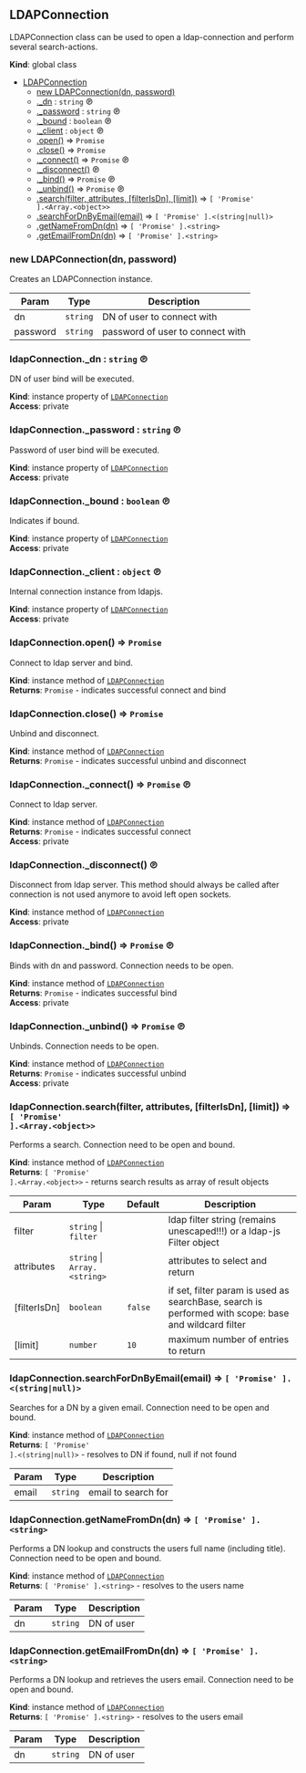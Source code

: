 <a id="ldapconnection"></a>

## LDAPConnection
LDAPConnection class can be used to open a ldap-connection
and perform several search-actions.

**Kind**: global class  

* [LDAPConnection](#ldapconnection)
    * [new LDAPConnection(dn, password)](#new95ldapconnection95new)
    * [._dn](#ldapconnection4395dn) : <code>string</code> ℗
    * [._password](#ldapconnection4395password) : <code>string</code> ℗
    * [._bound](#ldapconnection4395bound) : <code>boolean</code> ℗
    * [._client](#ldapconnection4395client) : <code>object</code> ℗
    * [.open()](#ldapconnection43open) ⇒ <code>Promise</code>
    * [.close()](#ldapconnection43close) ⇒ <code>Promise</code>
    * [._connect()](#ldapconnection4395connect) ⇒ <code>Promise</code> ℗
    * [._disconnect()](#ldapconnection4395disconnect) ℗
    * [._bind()](#ldapconnection4395bind) ⇒ <code>Promise</code> ℗
    * [._unbind()](#ldapconnection4395unbind) ⇒ <code>Promise</code> ℗
    * [.search(filter, attributes, [filterIsDn], [limit])](#ldapconnection43search) ⇒ <code>[ &#x27;Promise&#x27; ].&lt;Array.&lt;object&gt;&gt;</code>
    * [.searchForDnByEmail(email)](#ldapconnection43searchfordnbyemail) ⇒ <code>[ &#x27;Promise&#x27; ].&lt;(string&#124;null)&gt;</code>
    * [.getNameFromDn(dn)](#ldapconnection43getnamefromdn) ⇒ <code>[ &#x27;Promise&#x27; ].&lt;string&gt;</code>
    * [.getEmailFromDn(dn)](#ldapconnection43getemailfromdn) ⇒ <code>[ &#x27;Promise&#x27; ].&lt;string&gt;</code>

<a id="new95ldapconnection95new"></a>

### new LDAPConnection(dn, password)
Creates an LDAPConnection instance.


| Param | Type | Description |
| --- | --- | --- |
| dn | <code>string</code> | DN of user to connect with |
| password | <code>string</code> | password of user to connect with |

<a id="ldapconnection4395dn"></a>

### ldapConnection.\_dn : <code>string</code> ℗
DN of user bind will be executed.

**Kind**: instance property of [<code>LDAPConnection</code>](#ldapconnection)  
**Access**: private  
<a id="ldapconnection4395password"></a>

### ldapConnection.\_password : <code>string</code> ℗
Password of user bind will be executed.

**Kind**: instance property of [<code>LDAPConnection</code>](#ldapconnection)  
**Access**: private  
<a id="ldapconnection4395bound"></a>

### ldapConnection.\_bound : <code>boolean</code> ℗
Indicates if bound.

**Kind**: instance property of [<code>LDAPConnection</code>](#ldapconnection)  
**Access**: private  
<a id="ldapconnection4395client"></a>

### ldapConnection.\_client : <code>object</code> ℗
Internal connection instance from ldapjs.

**Kind**: instance property of [<code>LDAPConnection</code>](#ldapconnection)  
**Access**: private  
<a id="ldapconnection43open"></a>

### ldapConnection.open() ⇒ <code>Promise</code>
Connect to ldap server and bind.

**Kind**: instance method of [<code>LDAPConnection</code>](#ldapconnection)  
**Returns**: <code>Promise</code> - indicates successful connect and bind  
<a id="ldapconnection43close"></a>

### ldapConnection.close() ⇒ <code>Promise</code>
Unbind and disconnect.

**Kind**: instance method of [<code>LDAPConnection</code>](#ldapconnection)  
**Returns**: <code>Promise</code> - indicates successful unbind and disconnect  
<a id="ldapconnection4395connect"></a>

### ldapConnection.\_connect() ⇒ <code>Promise</code> ℗
Connect to ldap server.

**Kind**: instance method of [<code>LDAPConnection</code>](#ldapconnection)  
**Returns**: <code>Promise</code> - indicates successful connect  
**Access**: private  
<a id="ldapconnection4395disconnect"></a>

### ldapConnection.\_disconnect() ℗
Disconnect from ldap server. This method should always be called after
connection is not used anymore to avoid left open sockets.

**Kind**: instance method of [<code>LDAPConnection</code>](#ldapconnection)  
**Access**: private  
<a id="ldapconnection4395bind"></a>

### ldapConnection.\_bind() ⇒ <code>Promise</code> ℗
Binds with dn and password. 
Connection needs to be open.

**Kind**: instance method of [<code>LDAPConnection</code>](#ldapconnection)  
**Returns**: <code>Promise</code> - indicates successful bind  
**Access**: private  
<a id="ldapconnection4395unbind"></a>

### ldapConnection.\_unbind() ⇒ <code>Promise</code> ℗
Unbinds. 
Connection needs to be open.

**Kind**: instance method of [<code>LDAPConnection</code>](#ldapconnection)  
**Returns**: <code>Promise</code> - indicates successful unbind  
**Access**: private  
<a id="ldapconnection43search"></a>

### ldapConnection.search(filter, attributes, [filterIsDn], [limit]) ⇒ <code>[ &#x27;Promise&#x27; ].&lt;Array.&lt;object&gt;&gt;</code>
Performs a search. 
Connection need to be open and bound.

**Kind**: instance method of [<code>LDAPConnection</code>](#ldapconnection)  
**Returns**: <code>[ &#x27;Promise&#x27; ].&lt;Array.&lt;object&gt;&gt;</code> - returns search results as array of result objects  

| Param | Type | Default | Description |
| --- | --- | --- | --- |
| filter | <code>string</code> &#124; <code>filter</code> |  | ldap filter string (remains unescaped!!!) or a ldap-js Filter object |
| attributes | <code>string</code> &#124; <code>Array.&lt;string&gt;</code> |  | attributes to select and return |
| [filterIsDn] | <code>boolean</code> | <code>false</code> | if set, filter param is used as searchBase, search is performed with scope: base and wildcard filter |
| [limit] | <code>number</code> | <code>10</code> | maximum number of entries to return |

<a id="ldapconnection43searchfordnbyemail"></a>

### ldapConnection.searchForDnByEmail(email) ⇒ <code>[ &#x27;Promise&#x27; ].&lt;(string&#124;null)&gt;</code>
Searches for a DN by a given email. 
Connection need to be open and bound.

**Kind**: instance method of [<code>LDAPConnection</code>](#ldapconnection)  
**Returns**: <code>[ &#x27;Promise&#x27; ].&lt;(string&#124;null)&gt;</code> - resolves to DN if found, null if not found  

| Param | Type | Description |
| --- | --- | --- |
| email | <code>string</code> | email to search for |

<a id="ldapconnection43getnamefromdn"></a>

### ldapConnection.getNameFromDn(dn) ⇒ <code>[ &#x27;Promise&#x27; ].&lt;string&gt;</code>
Performs a DN lookup and constructs the users full name (including title).
Connection need to be open and bound.

**Kind**: instance method of [<code>LDAPConnection</code>](#ldapconnection)  
**Returns**: <code>[ &#x27;Promise&#x27; ].&lt;string&gt;</code> - resolves to the users name  

| Param | Type | Description |
| --- | --- | --- |
| dn | <code>string</code> | DN of user |

<a id="ldapconnection43getemailfromdn"></a>

### ldapConnection.getEmailFromDn(dn) ⇒ <code>[ &#x27;Promise&#x27; ].&lt;string&gt;</code>
Performs a DN lookup and retrieves the users email.
Connection need to be open and bound.

**Kind**: instance method of [<code>LDAPConnection</code>](#ldapconnection)  
**Returns**: <code>[ &#x27;Promise&#x27; ].&lt;string&gt;</code> - resolves to the users email  

| Param | Type | Description |
| --- | --- | --- |
| dn | <code>string</code> | DN of user |

